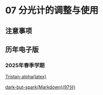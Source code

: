# 07 分光计的调整与使用

## 注意事项


## 历年电子版

### 2025年春季学期


[Tristan-alpha(latex)](https://github.com/Tristan-alpha/Phylab-PHY104B-SUSTech/tree/main/%E5%88%86%E5%85%89%E8%AE%A1)


[dark-but-spark(Markdown)(97分)](https://dark-but-spark.github.io/2025/04/08/PHY102B/07/)